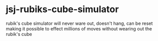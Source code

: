 # jsj-rubiks-cube-simulator
rubik's cube simulator will never ware out, doesn't hang, can be reset making it possible to effect millions of moves without wearing out the rubik's cube

